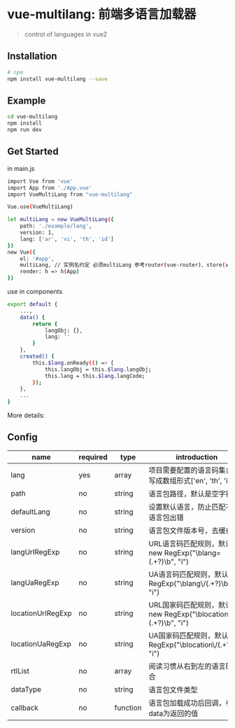 # vue-multilang: 前端多语言加载器
> control of languages in vue2

## Installation

```bash
# npm
npm install vue-multilang --save
```

## Example

```bash
cd vue-multilang
npm install
npm run dev
```

## Get Started

in main.js
```bash
import Vue from 'vue'
import App from './App.vue'
import VueMultiLang from "vue-multilang"

Vue.use(VueMultiLang)

let multiLang = new VueMultiLang({
    path: './example/lang',
    version: 1,
    lang: ['ar', 'vi', 'th', 'id']
})
new Vue({
    el: '#app',
    multiLang, // 实例名约定 必须multiLang 参考router(vue-router)、store(vuex)
    render: h => h(App)
})
```

use in components
```bash
export default {
    ...,
    data() {
        return {
            langObj: {},
            lang: ''
        }
    },
    created() {
        this.$lang.onReady(() => {
            this.langObj = this.$lang.langObj;
            this.lang = this.$lang.langCode;
        });
    },
    ...
}
```

More details:

## Config
|name|required|type|introduction|
|-----|-----|-----|-----|
|lang|yes|array|项目需要配置的语言码集合，写成数组形式['en', 'th', 'id']|
|path|no|string|语言包路径，默认是空字符串|
|defaultLang|no|string|设置默认语言，防止匹配不到语言包出错|
|version|no|string|语言包文件版本号，去缓存|
|langUrlRegExp|no|string|URL语言码匹配规则，默认new RegExp("\\blang=(.+?)\\b", "i")|
|langUaRegExp|no|string|UA语言码匹配规则，默认new RegExp("\\blang\\/(.+?)\\b", "i")|
|locationUrlRegExp|no|string|URL国家码匹配规则，默认new RegExp("\\blocation=(.+?)\\b", "i")|
|locationUaRegExp|no|string|UA国家码匹配规则，默认new RegExp("\\blocation\\/(.+?)\\b", "i")|
|rtlList|no|array|阅读习惯从右到左的语言码集合|
|dataType|no|string|语言包文件类型|
|callback|no|function|语言包加载成功后回调，参数data为返回的值|